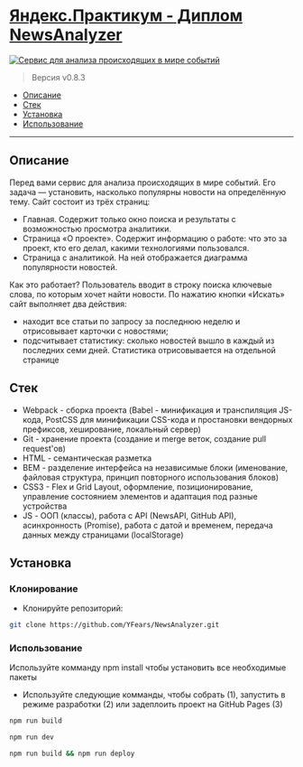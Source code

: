 # [Яндекс.Практикум - Диплом NewsAnalyzer](https://yfears.github.io/NewsAnalyzer/ "'NewsAnalyzer' - Сервис для анализа происходящих в мире событий")
<a href="https://yfears.github.io/NewsAnalyzer/"><img src="https://pixs.ru/images/2020/06/02/NA.png" title="NewsAnalyzer" alt="Сервис для анализа происходящих в мире событий"></a>
> Версия v0.8.3
- [Описание](#Описание)
- [Стек](#Стек)
- [Установка](#Установка)
- [Использование](#Использование)

---
## Описание
Перед вами сервис для анализа происходящих в мире событий.
Его задача — установить, насколько популярны новости на определённую тему.
Сайт состоит из трёх страниц:
 - Главная. Содержит только окно поиска и результаты с возможностью просмотра аналитики.    
 - Страница «О проекте». Содержит информацию о работе: что это за проект, кто его делал, какими технологиями пользовался.
 - Страница с аналитикой. На ней отображается диаграмма популярности новостей.

Как это работает?
Пользователь вводит в строку поиска ключевые слова, по которым хочет найти новости.
По нажатию кнопки «Искать» сайт выполняет два действия:
 - находит все статьи по запросу за последнюю неделю и отрисовывает карточки с новостями;
 - подсчитывает статистику: сколько новостей вышло в каждый из последних семи дней. Статистика отрисовывается на отдельной странице

## Стек
 - Webpack - сборка проекта (Babel - минификация и транспиляция JS-кода, PostCSS для минификации CSS-кода и простановки вендорных префиксов, хеширование, локальный сервер)
 - Git - хранение проекта (создание и merge веток, создание pull request'ов)
 - HTML - семантическая разметка
 - BEM - разделение интерфейса на независимые блоки (именование, файловая структура, принцип повторного использования блоков)
 - CSS3 - Flex и Grid Layout, оформление, позиционирование, управление состоянием элементов и адаптация под разные устройства
 - JS - ООП (классы), работа с API (NewsAPI, GitHub API), асинхронность (Promise), работа с датой и временем, передача данных между страницами (localStorage)

## Установка

### Клонирование

- Клонируйте репозиторий:

```bash
git clone https://github.com/YFears/NewsAnalyzer.git
```

### Использование
Используйте комманду npm install чтобы установить все необходимые пакеты
- Используйте следующие комманды, чтобы собрать (1), запустить в режиме разработки (2) или задеплоить проект на GitHub Pages (3)
```bash
npm run build
```
```bash
npm run dev
```
```bash
npm run build && npm run deploy
```
